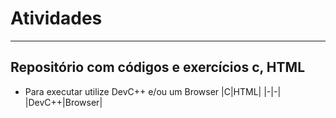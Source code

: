 # Atividades
---
## Repositório com códigos e exercícios c, HTML
- Para executar utilize DevC++ e/ou um Browser
|C|HTML|
|-|-|
|DevC++|Browser|

